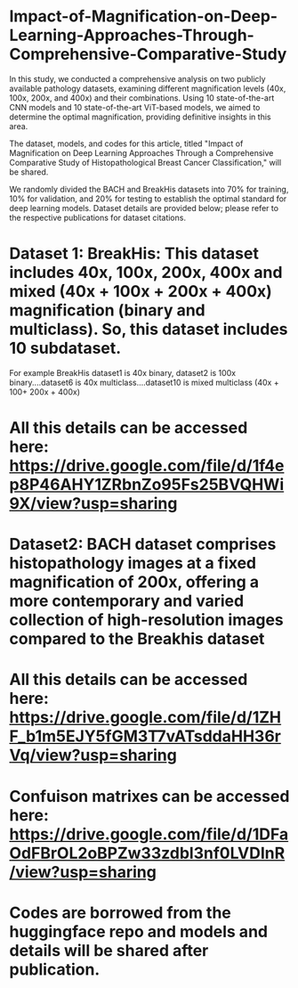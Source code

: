 # Impact-of-Magnification-on-Deep-Learning-Approaches-Through-Comprehensive-Comparative-Study

In this study, we conducted a comprehensive analysis on two publicly available pathology datasets, examining different magnification levels (40x, 100x, 200x, and 400x) and their combinations. 
Using 10 state-of-the-art CNN models and 10 state-of-the-art ViT-based models, we aimed to determine the optimal magnification, providing definitive insights in this area.


The dataset, models, and codes for this article, titled "Impact of Magnification on Deep Learning Approaches Through a Comprehensive Comparative Study of Histopathological Breast Cancer Classification," will be shared.

We randomly divided the BACH and BreakHis datasets into 70% for training, 10% for validation, and 20% for testing to establish the optimal standard for deep learning models. 
Dataset details are provided below; please refer to the respective publications for dataset citations.


# Dataset 1: BreakHis: This dataset includes 40x, 100x, 200x, 400x and mixed (40x + 100x + 200x + 400x) magnification (binary and multiclass). So, this dataset includes 10 subdataset. 
For example BreakHis dataset1 is 40x binary, dataset2 is 100x binary....dataset6 is 40x multiclass....dataset10 is mixed multiclass (40x + 100+ 200x + 400x) 
# All this details can be accessed here: https://drive.google.com/file/d/1f4ep8P46AHY1ZRbnZo95Fs25BVQHWi9X/view?usp=sharing

# Dataset2: BACH dataset comprises histopathology images at a fixed magnification of 200x, offering a more contemporary and varied collection of high-resolution images compared to the Breakhis dataset 
# All this details can be accessed here: https://drive.google.com/file/d/1ZHF_b1m5EJY5fGM3T7vATsddaHH36rVq/view?usp=sharing

# Confuison matrixes can be accessed here: https://drive.google.com/file/d/1DFaOdFBrOL2oBPZw33zdbl3nf0LVDInR/view?usp=sharing
# Codes are borrowed from the huggingface repo and models and details will be shared after publication. 
